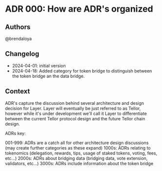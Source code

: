# ADR 000: How are ADR's organized

## Authors

@brendaloya

## Changelog

- 2024-04-01: initial version
- 2024-04-18: Added category for token bridge to distinguish between the token bridge an the data bridge.

## Context

ADR's capture the discussion behind several architecture and design decision for Layer. Layer will eventually be just referred to as Tellor, however while it's under development we'll call it Layer to differentiate between the current Tellor protocol design and the future Tellor chain design.

ADRs key:

001-999: ADRs are a catch all for other architecture design discussions (may create further categories as these expand)
1000s: ADRs relating to tokenomics (delegation, rewards, tips, usage of staked tokens, voting, fees, etc...)
2000s: ADRs about bridging data (bridging data, vote extension, validators, etc...) 
3000s: ADRs include information about the token bridge





